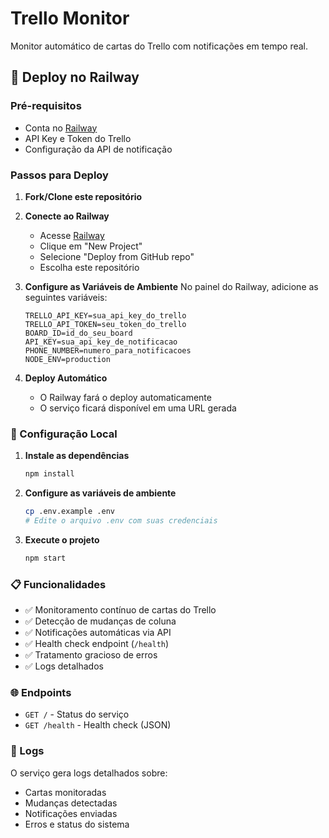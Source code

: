 # Trello Monitor

Monitor automático de cartas do Trello com notificações em tempo real.

## 🚀 Deploy no Railway

### Pré-requisitos
- Conta no [Railway](https://railway.app)
- API Key e Token do Trello
- Configuração da API de notificação

### Passos para Deploy

1. **Fork/Clone este repositório**

2. **Conecte ao Railway**
   - Acesse [Railway](https://railway.app)
   - Clique em "New Project"
   - Selecione "Deploy from GitHub repo"
   - Escolha este repositório

3. **Configure as Variáveis de Ambiente**
   No painel do Railway, adicione as seguintes variáveis:
   
   ```
   TRELLO_API_KEY=sua_api_key_do_trello
   TRELLO_API_TOKEN=seu_token_do_trello
   BOARD_ID=id_do_seu_board
   API_KEY=sua_api_key_de_notificacao
   PHONE_NUMBER=numero_para_notificacoes
   NODE_ENV=production
   ```

4. **Deploy Automático**
   - O Railway fará o deploy automaticamente
   - O serviço ficará disponível em uma URL gerada

### 🔧 Configuração Local

1. **Instale as dependências**
   ```bash
   npm install
   ```

2. **Configure as variáveis de ambiente**
   ```bash
   cp .env.example .env
   # Edite o arquivo .env com suas credenciais
   ```

3. **Execute o projeto**
   ```bash
   npm start
   ```

### 📋 Funcionalidades

- ✅ Monitoramento contínuo de cartas do Trello
- ✅ Detecção de mudanças de coluna
- ✅ Notificações automáticas via API
- ✅ Health check endpoint (`/health`)
- ✅ Tratamento gracioso de erros
- ✅ Logs detalhados

### 🌐 Endpoints

- `GET /` - Status do serviço
- `GET /health` - Health check (JSON)

### 📝 Logs

O serviço gera logs detalhados sobre:
- Cartas monitoradas
- Mudanças detectadas
- Notificações enviadas
- Erros e status do sistema